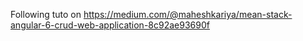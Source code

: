 Following tuto on https://medium.com/@maheshkariya/mean-stack-angular-6-crud-web-application-8c92ae93690f